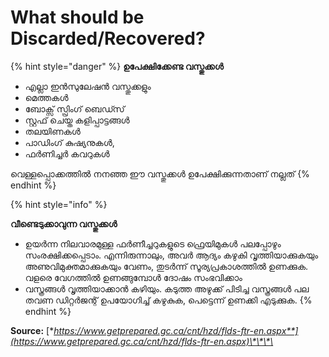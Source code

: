 # What should be Discarded/Recovered?

{% hint style="danger" %}
**ഉപേക്ഷിക്കേണ്ട വസ്തുക്കൾ**

* എല്ലാ ഇൻസുലേഷൻ വസ്തുക്കളും
* മെത്തകൾ
* ബോക്സ് സ്പ്രിംഗ് ബെഡ്സ്
* സ്റ്റഫ് ചെയ്ത കളിപ്പാട്ടങ്ങൾ
* തലയിണകൾ
* പാഡിംഗ് കുഷ്യനുകൾ,
* ഫർണിച്ചർ കവറുകൾ

വെള്ളപ്പൊക്കത്തിൽ നനഞ്ഞ ഈ വസ്തുക്കൾ ഉപേക്ഷിക്കുന്നതാണ് നല്ലത്
{% endhint %}

{% hint style="info" %}

**വീണ്ടെടുക്കാവുന്ന വസ്തുക്കൾ**

* ഉയർന്ന നിലവാരമുള്ള ഫർണീച്ചറുകളുടെ ഫ്രെയിമുകൾ പലപ്പോഴും സംരക്ഷിക്കപ്പെടാം. എന്നിരുന്നാലും, അവർ ആദ്യം കഴുകി വൃത്തിയാക്കുകയും അണുവിമുക്തമാക്കുകയും വേണം, തുടർന്ന് സൂര്യപ്രകാശത്തിൽ ഉണക്കുക. വളരെ വേഗത്തിൽ ഉണങ്ങുമ്പോൾ ദോഷം സംഭവിക്കാം
* വസ്ത്രങ്ങൾ വൃത്തിയാക്കാൻ കഴിയും. കടുത്ത അഴുക്ക് പിടിച്ച വസ്ത്രങ്ങൾ പല തവണ ഡിറ്റർജന്റ് ഉപയോഗിച്ച് കഴുകുക, പെട്ടെന്ന് ഉണക്കി എടുക്കുക.
{% endhint %}


**Source:** [**https://www.getprepared.gc.ca/cnt/hzd/flds-ftr-en.aspx**](https://www.getprepared.gc.ca/cnt/hzd/flds-ftr-en.aspx)\*\*\*\*
